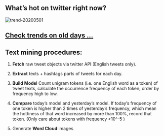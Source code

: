 ## What’s hot on twitter right now?

![trend-20200501][wordcloud]

[wordcloud]: https://raw.githubusercontent.com/xdqc/tweet-trend-everyday/master/word-cloud/trend-20200501.png?token=AF5V4P7ADR6KQBZ4CEDTNIK6AXRMU "trend-20200501"

## [Check trends on old days ...](https://github.com/xdqc/tweet-trend-everyday/tree/master/word-cloud)

## Text mining procedures:

1. **Fetch** raw tweet objects via twitter API (English tweets only).

2. **Extract** texts + hashtags parts of tweets for each day.

3. **Build Model** Count unigram tokens (i.e. one English word as a token) of tweet texts, calculate the occurrence frequency of each token, order by frequency high to low.

4. **Compare** today’s model and yesterday’s model. If today’s frequency of one token is higher than 2 times of yesterday’s frequency, which mean the hottiness of that word increased by more than 100%, record that token. (Only care about tokens with frequency >10^-5 )

5. Generate **Word Cloud** images.
